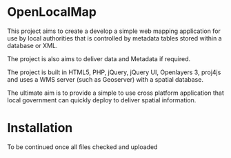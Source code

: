 OpenLocalMap
============

This project aims to create a develop a simple web mapping application for use by local authorities that is controlled by metadata tables stored within a database or XML.

The project is also aims to deliver data and Metadata if required. 

The project is built in HTML5, PHP, jQuery, jQuery UI, Openlayers 3,  proj4js and uses a WMS server (such as Geoserver) with a spatial database. 

The ultimate aim is to provide a simple to use cross platform application that local government can quickly deploy to deliver spatial information. 


Installation
============

To be continued once all files checked and uploaded
